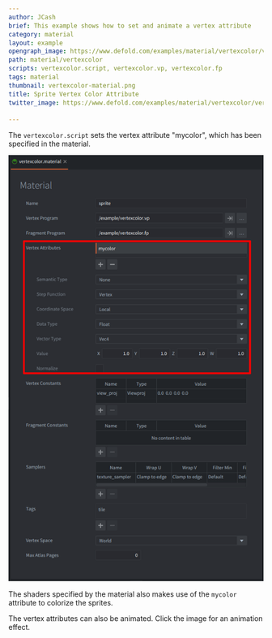 ```yaml
---
author: JCash
brief: This example shows how to set and animate a vertex attribute
category: material
layout: example
opengraph_image: https://www.defold.com/examples/material/vertexcolor/vertexcolor-material.png
path: material/vertexcolor
scripts: vertexcolor.script, vertexcolor.vp, vertexcolor.fp
tags: material
thumbnail: vertexcolor-material.png
title: Sprite Vertex Color Attribute
twitter_image: https://www.defold.com/examples/material/vertexcolor/vertexcolor-material.png

---
```


The `vertexcolor.script` sets the vertex attribute "mycolor", which has been specified in the material.

![vertex attribute material](vertexcolor-material.png)

The shaders specified by the material also makes use of the `mycolor` attribute to colorize the sprites.

The vertex attributes can also be animated. Click the image for an animation effect.